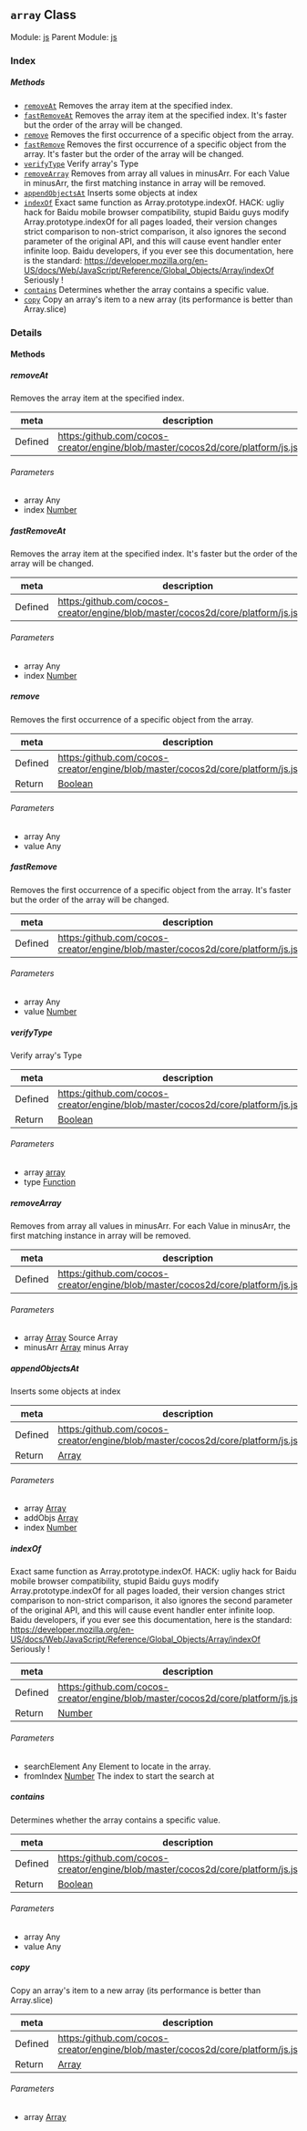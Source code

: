 ## `array` Class



Module: [js](../modules/js.md)
Parent Module: [js](../modules/js.md)






### Index



##### Methods

  - [`removeAt`](#removeat) Removes the array item at the specified index.
  - [`fastRemoveAt`](#fastremoveat) Removes the array item at the specified index.
It's faster but the order of the array will be changed.
  - [`remove`](#remove) Removes the first occurrence of a specific object from the array.
  - [`fastRemove`](#fastremove) Removes the first occurrence of a specific object from the array.
It's faster but the order of the array will be changed.
  - [`verifyType`](#verifytype) Verify array's Type
  - [`removeArray`](#removearray) Removes from array all values in minusArr. For each Value in minusArr, the first matching instance in array will be removed.
  - [`appendObjectsAt`](#appendobjectsat) Inserts some objects at index
  - [`indexOf`](#indexof) Exact same function as Array.prototype.indexOf.
HACK: ugliy hack for Baidu mobile browser compatibility,
stupid Baidu guys modify Array.prototype.indexOf for all pages loaded,
their version changes strict comparison to non-strict comparison,
it also ignores the second parameter of the original API,
and this will cause event handler enter infinite loop.
Baidu developers, if you ever see this documentation,
here is the standard: https://developer.mozilla.org/en-US/docs/Web/JavaScript/Reference/Global_Objects/Array/indexOf
Seriously !
  - [`contains`](#contains) Determines whether the array contains a specific value.
  - [`copy`](#copy) Copy an array's item to a new array (its performance is better than Array.slice)



### Details




<!-- Method Block -->
#### Methods


##### removeAt

Removes the array item at the specified index.

| meta | description |
|------|-------------|
| Defined | [https:/github.com/cocos-creator/engine/blob/master/cocos2d/core/platform/js.js:629](https:/github.com/cocos-creator/engine/blob/master/cocos2d/core/platform/js.js#L629) |

###### Parameters
- array Any 
- index <a href="https://developer.mozilla.org/en/JavaScript/Reference/Global_Objects/Number" class="crosslink external" target="_blank">Number</a> 


##### fastRemoveAt

Removes the array item at the specified index.
It's faster but the order of the array will be changed.

| meta | description |
|------|-------------|
| Defined | [https:/github.com/cocos-creator/engine/blob/master/cocos2d/core/platform/js.js:639](https:/github.com/cocos-creator/engine/blob/master/cocos2d/core/platform/js.js#L639) |

###### Parameters
- array Any 
- index <a href="https://developer.mozilla.org/en/JavaScript/Reference/Global_Objects/Number" class="crosslink external" target="_blank">Number</a> 


##### remove

Removes the first occurrence of a specific object from the array.

| meta | description |
|------|-------------|
| Defined | [https:/github.com/cocos-creator/engine/blob/master/cocos2d/core/platform/js.js:655](https:/github.com/cocos-creator/engine/blob/master/cocos2d/core/platform/js.js#L655) |
| Return 		 | <a href="https://developer.mozilla.org/en/JavaScript/Reference/Global_Objects/Boolean" class="crosslink external" target="_blank">Boolean</a> 

###### Parameters
- array Any 
- value Any 


##### fastRemove

Removes the first occurrence of a specific object from the array.
It's faster but the order of the array will be changed.

| meta | description |
|------|-------------|
| Defined | [https:/github.com/cocos-creator/engine/blob/master/cocos2d/core/platform/js.js:673](https:/github.com/cocos-creator/engine/blob/master/cocos2d/core/platform/js.js#L673) |

###### Parameters
- array Any 
- value <a href="https://developer.mozilla.org/en/JavaScript/Reference/Global_Objects/Number" class="crosslink external" target="_blank">Number</a> 


##### verifyType

Verify array's Type

| meta | description |
|------|-------------|
| Defined | [https:/github.com/cocos-creator/engine/blob/master/cocos2d/core/platform/js.js:688](https:/github.com/cocos-creator/engine/blob/master/cocos2d/core/platform/js.js#L688) |
| Return 		 | <a href="https://developer.mozilla.org/en/JavaScript/Reference/Global_Objects/Boolean" class="crosslink external" target="_blank">Boolean</a> 

###### Parameters
- array <a href="../classes/array.html" class="crosslink">array</a> 
- type <a href="https://developer.mozilla.org/en/JavaScript/Reference/Global_Objects/Function" class="crosslink external" target="_blank">Function</a> 


##### removeArray

Removes from array all values in minusArr. For each Value in minusArr, the first matching instance in array will be removed.

| meta | description |
|------|-------------|
| Defined | [https:/github.com/cocos-creator/engine/blob/master/cocos2d/core/platform/js.js:707](https:/github.com/cocos-creator/engine/blob/master/cocos2d/core/platform/js.js#L707) |

###### Parameters
- array <a href="https://developer.mozilla.org/en/JavaScript/Reference/Global_Objects/Array" class="crosslink external" target="_blank">Array</a> Source Array
- minusArr <a href="https://developer.mozilla.org/en/JavaScript/Reference/Global_Objects/Array" class="crosslink external" target="_blank">Array</a> minus Array


##### appendObjectsAt

Inserts some objects at index

| meta | description |
|------|-------------|
| Defined | [https:/github.com/cocos-creator/engine/blob/master/cocos2d/core/platform/js.js:719](https:/github.com/cocos-creator/engine/blob/master/cocos2d/core/platform/js.js#L719) |
| Return 		 | <a href="https://developer.mozilla.org/en/JavaScript/Reference/Global_Objects/Array" class="crosslink external" target="_blank">Array</a> 

###### Parameters
- array <a href="https://developer.mozilla.org/en/JavaScript/Reference/Global_Objects/Array" class="crosslink external" target="_blank">Array</a> 
- addObjs <a href="https://developer.mozilla.org/en/JavaScript/Reference/Global_Objects/Array" class="crosslink external" target="_blank">Array</a> 
- index <a href="https://developer.mozilla.org/en/JavaScript/Reference/Global_Objects/Number" class="crosslink external" target="_blank">Number</a> 


##### indexOf

Exact same function as Array.prototype.indexOf.
HACK: ugliy hack for Baidu mobile browser compatibility,
stupid Baidu guys modify Array.prototype.indexOf for all pages loaded,
their version changes strict comparison to non-strict comparison,
it also ignores the second parameter of the original API,
and this will cause event handler enter infinite loop.
Baidu developers, if you ever see this documentation,
here is the standard: https://developer.mozilla.org/en-US/docs/Web/JavaScript/Reference/Global_Objects/Array/indexOf
Seriously !

| meta | description |
|------|-------------|
| Defined | [https:/github.com/cocos-creator/engine/blob/master/cocos2d/core/platform/js.js:732](https:/github.com/cocos-creator/engine/blob/master/cocos2d/core/platform/js.js#L732) |
| Return 		 | <a href="https://developer.mozilla.org/en/JavaScript/Reference/Global_Objects/Number" class="crosslink external" target="_blank">Number</a> 

###### Parameters
- searchElement Any Element to locate in the array.
- fromIndex <a href="https://developer.mozilla.org/en/JavaScript/Reference/Global_Objects/Number" class="crosslink external" target="_blank">Number</a> The index to start the search at


##### contains

Determines whether the array contains a specific value.

| meta | description |
|------|-------------|
| Defined | [https:/github.com/cocos-creator/engine/blob/master/cocos2d/core/platform/js.js:750](https:/github.com/cocos-creator/engine/blob/master/cocos2d/core/platform/js.js#L750) |
| Return 		 | <a href="https://developer.mozilla.org/en/JavaScript/Reference/Global_Objects/Boolean" class="crosslink external" target="_blank">Boolean</a> 

###### Parameters
- array Any 
- value Any 


##### copy

Copy an array's item to a new array (its performance is better than Array.slice)

| meta | description |
|------|-------------|
| Defined | [https:/github.com/cocos-creator/engine/blob/master/cocos2d/core/platform/js.js:761](https:/github.com/cocos-creator/engine/blob/master/cocos2d/core/platform/js.js#L761) |
| Return 		 | <a href="https://developer.mozilla.org/en/JavaScript/Reference/Global_Objects/Array" class="crosslink external" target="_blank">Array</a> 

###### Parameters
- array <a href="https://developer.mozilla.org/en/JavaScript/Reference/Global_Objects/Array" class="crosslink external" target="_blank">Array</a> 



